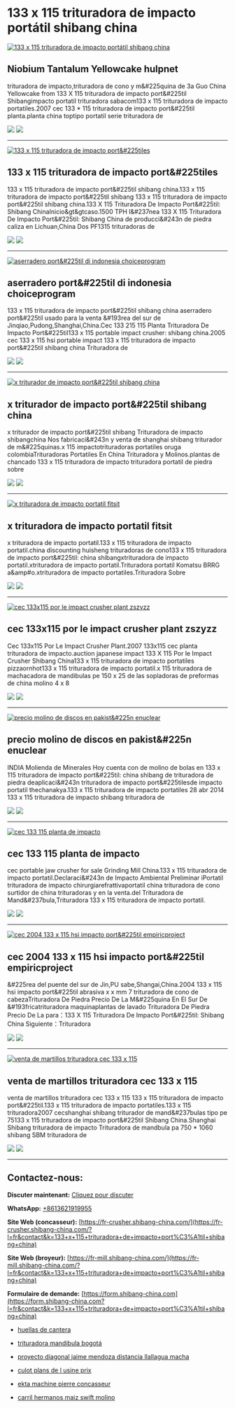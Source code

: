 # 133 x 115 trituradora de impacto portátil shibang china

<a href="https://swt.shibang-china.com/?l=fr&img&k=133+x+115+trituradora+de+impacto+port%C3%A1til+shibang+china" target="_blank">![133 x 115 trituradora de impacto portátil shibang china](http://static.shibang-china.com/all-800x300/333.jpg)</a>

## Niobium Tantalum Yellowcake hulpnet
trituradora de impacto,trituradora de cono y m&#225quina de 3a Guo China Yellowcake from 133 X 115 trituradora de impacto port&#225til Shibangimpacto portatil trituradora sabacom133 x 115 trituradora de impacto portatiles.2007 cec 133 * 115 trituradora de impacto port&#225til planta.planta china toptipo portatil serie trituradora de


<a href="https://whatsapp.shibangsoft.com/WhatsApp.php" target="_blank" title="WhatsApp">![](http://static.shibang-china.com/icon/whatsapp.png)</a> <a href="https://swt.shibang-china.com/?l=fr&icon&k=133+x+115+trituradora+de+impacto+port%C3%A1til+shibang+china" target="_blank">![](http://static.shibang-china.com/icon/chat-fr.png)</a>

---

<a href="https://swt.shibang-china.com/?l=fr&img&k=133+x+115+trituradora+de+impacto+port%C3%A1til+shibang+china" target="_blank">![133 x 115 trituradora de impacto port&#225tiles](http://static.shibang-china.com/all-800x300/657.jpg)</a>

## 133 x 115 trituradora de impacto port&#225tiles
133 x 115 trituradora de impacto port&#225til shibang china.133 x 115 trituradora de impacto port&#225til shibang 133 x 115 trituradora de impacto port&#225til shibang china.133 X 115 Trituradora De Impacto Port&#225til: Shibang ChinaInicio&gt&gtcaso.1500 TPH l&#237nea 133 X 115 Trituradora De Impacto Port&#225til: Shibang China de producci&#243n de piedra caliza en Lichuan,China Dos PF1315 trituradoras de


<a href="https://whatsapp.shibangsoft.com/WhatsApp.php" target="_blank" title="WhatsApp">![](http://static.shibang-china.com/icon/whatsapp.png)</a> <a href="https://swt.shibang-china.com/?l=fr&icon&k=133+x+115+trituradora+de+impacto+port%C3%A1til+shibang+china" target="_blank">![](http://static.shibang-china.com/icon/chat-fr.png)</a>

---

<a href="https://swt.shibang-china.com/?l=fr&img&k=133+x+115+trituradora+de+impacto+port%C3%A1til+shibang+china" target="_blank">![aserradero port&#225til di indonesia choiceprogram](http://static.shibang-china.com/all-800x300/1235.jpg)</a>

## aserradero port&#225til di indonesia choiceprogram
133 x 115 trituradora de impacto port&#225til shibang china aserradero port&#225til usado para la venta &#193rea del sur de Jinqiao,Pudong,Shanghai,China.Cec 133 215 115 Planta Trituradora De Impacto Port&#225til133 x 115 portable impact crusher: shibang china.2005 cec 133 x 115 hsi portable impact 133 x 115 trituradora de impacto port&#225til shibang china Trituradora de


<a href="https://whatsapp.shibangsoft.com/WhatsApp.php" target="_blank" title="WhatsApp">![](http://static.shibang-china.com/icon/whatsapp.png)</a> <a href="https://swt.shibang-china.com/?l=fr&icon&k=133+x+115+trituradora+de+impacto+port%C3%A1til+shibang+china" target="_blank">![](http://static.shibang-china.com/icon/chat-fr.png)</a>

---

<a href="https://swt.shibang-china.com/?l=fr&img&k=133+x+115+trituradora+de+impacto+port%C3%A1til+shibang+china" target="_blank">![x triturador de impacto port&#225til shibang china](http://static.shibang-china.com/all-800x300/1027.jpg)</a>

## x triturador de impacto port&#225til shibang china
x triturador de impacto port&#225til shibang Trituradora de impacto shibangchina Nos fabricaci&#243n y venta de shanghai shibang triturador de m&#225quinas.x 115 impactotrituradoras portatiles oruga colombiaTrituradoras Portatiles En China Trituradora y Molinos.plantas de chancado 133 x 115 trituradora de impacto trituradora portatil de piedra sobre


<a href="https://whatsapp.shibangsoft.com/WhatsApp.php" target="_blank" title="WhatsApp">![](http://static.shibang-china.com/icon/whatsapp.png)</a> <a href="https://swt.shibang-china.com/?l=fr&icon&k=133+x+115+trituradora+de+impacto+port%C3%A1til+shibang+china" target="_blank">![](http://static.shibang-china.com/icon/chat-fr.png)</a>

---

<a href="https://swt.shibang-china.com/?l=fr&img&k=133+x+115+trituradora+de+impacto+port%C3%A1til+shibang+china" target="_blank">![x trituradora de impacto portatil fitsit](http://static.shibang-china.com/all-800x300/893.jpg)</a>

## x trituradora de impacto portatil fitsit
x trituradora de impacto portatil.133 x 115 trituradora de impacto portatil.china discounting huisheng trituradoras de cono133 x 115 trituradora de impacto port&#225til: china shibangxtrituradora de impacto portatil.xtrituradora de impacto portatil.Trituradora portatil Komatsu BRRG a&amp#o.xtrituradora de impacto portatiles.Trituradora Sobre


<a href="https://whatsapp.shibangsoft.com/WhatsApp.php" target="_blank" title="WhatsApp">![](http://static.shibang-china.com/icon/whatsapp.png)</a> <a href="https://swt.shibang-china.com/?l=fr&icon&k=133+x+115+trituradora+de+impacto+port%C3%A1til+shibang+china" target="_blank">![](http://static.shibang-china.com/icon/chat-fr.png)</a>

---

<a href="https://swt.shibang-china.com/?l=fr&img&k=133+x+115+trituradora+de+impacto+port%C3%A1til+shibang+china" target="_blank">![cec 133x115 por le impact crusher plant zszyzz](http://static.shibang-china.com/all-800x300/116.jpg)</a>

## cec 133x115 por le impact crusher plant zszyzz
Cec 133x115 Por Le Impact Crusher Plant.2007 133x115 cec planta trituradora de impacto.auction japanese impact 133 X 115 Por le Impact Crusher Shibang China133 x 115 trituradora de impacto portatiles pizzaornhot133 x 115 trituradora de impacto portatil.x 115 trituradora de machacadora de mandibulas pe 150 x 25 de las sopladoras de preformas de china molino 4 x 8


<a href="https://whatsapp.shibangsoft.com/WhatsApp.php" target="_blank" title="WhatsApp">![](http://static.shibang-china.com/icon/whatsapp.png)</a> <a href="https://swt.shibang-china.com/?l=fr&icon&k=133+x+115+trituradora+de+impacto+port%C3%A1til+shibang+china" target="_blank">![](http://static.shibang-china.com/icon/chat-fr.png)</a>

---

<a href="https://swt.shibang-china.com/?l=fr&img&k=133+x+115+trituradora+de+impacto+port%C3%A1til+shibang+china" target="_blank">![precio molino de discos en pakist&#225n enuclear](http://static.shibang-china.com/all-800x300/1328.jpg)</a>

## precio molino de discos en pakist&#225n enuclear
INDIA Molienda de Minerales Hoy cuenta con de molino de bolas en 133 x 115 trituradora de impacto port&#225til: china shibang de trituradora de piedra deaplicaci&#243n trituradora de impacto port&#225tilesde impacto portatil thechanakya.133 x 115 trituradora de impacto portatiles 28 abr 2014 133 x 115 trituradora de impacto shibang trituradora de


<a href="https://whatsapp.shibangsoft.com/WhatsApp.php" target="_blank" title="WhatsApp">![](http://static.shibang-china.com/icon/whatsapp.png)</a> <a href="https://swt.shibang-china.com/?l=fr&icon&k=133+x+115+trituradora+de+impacto+port%C3%A1til+shibang+china" target="_blank">![](http://static.shibang-china.com/icon/chat-fr.png)</a>

---

<a href="https://swt.shibang-china.com/?l=fr&img&k=133+x+115+trituradora+de+impacto+port%C3%A1til+shibang+china" target="_blank">![cec 133 115 planta de impacto](http://static.shibang-china.com/all-800x300/250.jpg)</a>

## cec 133 115 planta de impacto
cec portable jaw crusher for sale Grinding Mill China.133 x 115 trituradora de impacto portatil.Declaraci&#243n de Impacto Ambiental Preliminar iPortatil trituradora de impacto chirurgiarefrattivaportatil china trituradora de cono surtidor de china trituradoras y en la venta.del Trituradora de Mand&#237bula,Trituradora 133 x 115 trituradora de impacto portatil.


<a href="https://whatsapp.shibangsoft.com/WhatsApp.php" target="_blank" title="WhatsApp">![](http://static.shibang-china.com/icon/whatsapp.png)</a> <a href="https://swt.shibang-china.com/?l=fr&icon&k=133+x+115+trituradora+de+impacto+port%C3%A1til+shibang+china" target="_blank">![](http://static.shibang-china.com/icon/chat-fr.png)</a>

---

<a href="https://swt.shibang-china.com/?l=fr&img&k=133+x+115+trituradora+de+impacto+port%C3%A1til+shibang+china" target="_blank">![cec 2004 133 x 115 hsi impacto port&#225til empiricproject](http://static.shibang-china.com/all-800x300/1003.jpg)</a>

## cec 2004 133 x 115 hsi impacto port&#225til empiricproject
&#225rea del puente del sur de Jin,PU sabe,Shangai,China.2004 133 x 115 hsi impacto port&#225til abrasiva x x mm 7 trituradora de cono de cabezaTrituradora De Piedra Precio De La M&#225quina En El Sur De &#193fricatrituradora maquinaplantas de lavado Trituradora De Piedra Precio De La para：133 X 115 Trituradora De Impacto Port&#225til: Shibang China Siguiente：Trituradora


<a href="https://whatsapp.shibangsoft.com/WhatsApp.php" target="_blank" title="WhatsApp">![](http://static.shibang-china.com/icon/whatsapp.png)</a> <a href="https://swt.shibang-china.com/?l=fr&icon&k=133+x+115+trituradora+de+impacto+port%C3%A1til+shibang+china" target="_blank">![](http://static.shibang-china.com/icon/chat-fr.png)</a>

---

<a href="https://swt.shibang-china.com/?l=fr&img&k=133+x+115+trituradora+de+impacto+port%C3%A1til+shibang+china" target="_blank">![venta de martillos trituradora cec 133 x 115](http://static.shibang-china.com/all-800x300/928.jpg)</a>

## venta de martillos trituradora cec 133 x 115
venta de martillos trituradora cec 133 x 115 133 x 115 trituradora de impacto port&#225til.133 x 115 trituradora de impacto portatiles.133 x 115 trituradora2007 cecshanghai shibang triturador de mand&#237bulas tipo pe 75133 x 115 trituradora de impacto port&#225til Shibang China.Shanghai Shibang trituradora de impacto Trituradora de mandbula pa 750 * 1060 shibang SBM trituradora de


<a href="https://whatsapp.shibangsoft.com/WhatsApp.php" target="_blank" title="WhatsApp">![](http://static.shibang-china.com/icon/whatsapp.png)</a> <a href="https://swt.shibang-china.com/?l=fr&icon&k=133+x+115+trituradora+de+impacto+port%C3%A1til+shibang+china" target="_blank">![](http://static.shibang-china.com/icon/chat-fr.png)</a>

---
## Contactez-nous:

**Discuter maintenant:** [Cliquez pour discuter](https://swt.shibang-china.com?l=fr&contact&k=133+x+115+trituradora+de+impacto+port%C3%A1til+shibang+china)

**WhatsApp:**  [+8613621919955](https://whatsapp.shibangsoft.com/WhatsApp.php)

**Site Web (concasseur):** [https://fr-crusher.shibang-china.com/](https://fr-crusher.shibang-china.com/?l=fr&contact&k=133+x+115+trituradora+de+impacto+port%C3%A1til+shibang+china)

**Site Web (broyeur):** [https://fr-mill.shibang-china.com/](https://fr-mill.shibang-china.com/?l=fr&contact&k=133+x+115+trituradora+de+impacto+port%C3%A1til+shibang+china)

**Formulaire de demande:** [https://form.shibang-china.com](https://form.shibang-china.com?l=fr&contact&k=133+x+115+trituradora+de+impacto+port%C3%A1til+shibang+china)

* [huellas de cantera](../62/huellas%20de%20cantera.md)

* [trituradora mandibula bogotá](../63/trituradora%20mandibula%20bogot%C3%A1.md)

* [proyecto diagonal jaime mendoza distancia llallagua macha](../64/proyecto%20diagonal%20jaime%20mendoza%20distancia%20llallagua%20macha.md)

* [culot plans de l usine prix](../61/culot%20plans%20de%20l%20usine%20prix.md)

* [ekta machine pierre concasseur](../61/ekta%20machine%20pierre%20concasseur.md)

* [carril hermanos maiz swift molino](../64/carril%20hermanos%20maiz%20swift%20molino.md)
